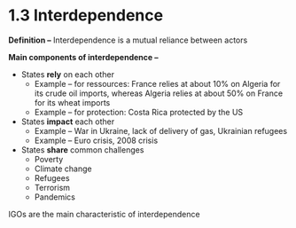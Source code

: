# 1.3 Interdependence

**Definition –** Interdependence is a mutual reliance between actors

**Main components of interdependence –**

- States **rely** on each other
	- Example – for ressources: France relies at about 10% on Algeria for its crude oil imports, whereas Algeria relies at about 50% on France for its wheat imports
	- Example – for protection: Costa Rica protected by the US
- States **impact** each other
	- Example – War in Ukraine, lack of delivery of gas, Ukrainian refugees
	- Example – Euro crisis, 2008 crisis
- States **share** common challenges
	- Poverty
	- Climate change
	- Refugees
	- Terrorism
	- Pandemics

IGOs are the main characteristic of interdependence








